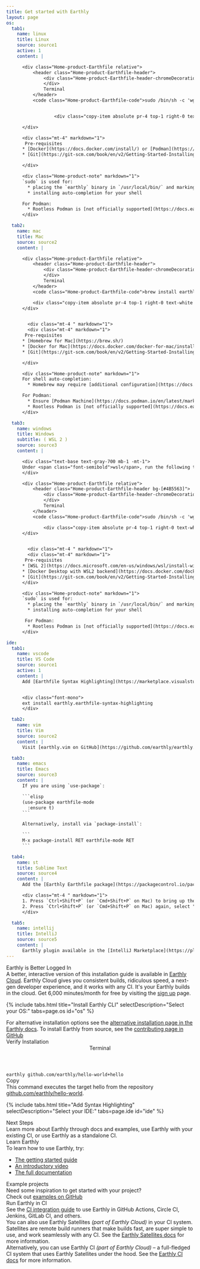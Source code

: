 ```yaml
---
title: Get started with Earthly
layout: page
os:
  tab1:
    name: linux
    title: Linux
    source: source1
    active: 1
    content: |

      <div class="Home-product-Earthfile relative">
          <header class="Home-product-Earthfile-header">
              <div class="Home-product-Earthfile-header-chromeDecoration">
              </div>
              Terminal
          </header>
          <code class="Home-product-Earthfile-code">sudo /bin/sh -c 'wget https://github.com/earthly/earthly/releases/latest/download/earthly-linux-amd64 -O /usr/local/bin/earthly && chmod +x /usr/local/bin/earthly && /usr/local/bin/earthly bootstrap --with-autocomplete'</code>


                  <div class="copy-item absolute pr-4 top-1 right-0 text-white z-10 cursor-pointer" data-clipboard-text="sudo /bin/sh -c 'wget https://github.com/earthly/earthly/releases/latest/download/earthly-linux-amd64 -O /usr/local/bin/earthly && chmod +x /usr/local/bin/earthly && /usr/local/bin/earthly bootstrap --with-autocomplete'" onclick="linuxCopyClick()">Copy</div>

      </div>

      <div class="mt-4" markdown="1">
       Pre-requisites
      * [Docker](https://docs.docker.com/install/) or [Podman](https://github.com/containers/podman/blob/main/docs/tutorials/podman_tutorial.md)
      * [Git](https://git-scm.com/book/en/v2/Getting-Started-Installing-Git)

      </div>

      <div class="Home-product-note" markdown="1">
      `sudo` is used for:
        * placing the `earthly` binary in `/usr/local/bin/` and marking it as executable
        * installing auto-completion for your shell

      For Podman:
        * Rootless Podman is [not officially supported](https://docs.earthly.dev/docs/guides/podman#rootless-podman). Run podman with `sudo`
      </div>

  tab2:
    name: mac
    title: Mac
    source: source2
    content: |

      <div class="Home-product-Earthfile relative"> 
          <header class="Home-product-Earthfile-header">
              <div class="Home-product-Earthfile-header-chromeDecoration">
              </div>
              Terminal
          </header>
          <code class="Home-product-Earthfile-code">brew install earthly && earthly bootstrap</code>

          <div class="copy-item absolute pr-4 top-1 right-0 text-white z-10 cursor-pointer" data-clipboard-text="brew install earthly && earthly bootstrap" onclick="macCopyClick()">Copy</div>
      </div>


        <div class="mt-4 " markdown="1">
        <div class="mt-4" markdown="1">
       Pre-requisites
      * [Homebrew for Mac](https://brew.sh/)
      * [Docker for Mac](https://docs.docker.com/docker-for-mac/install/) or [Podman](https://github.com/containers/podman/blob/main/docs/tutorials/podman_tutorial.md)
      * [Git](https://git-scm.com/book/en/v2/Getting-Started-Installing-Git)

      </div>

      <div class="Home-product-note" markdown="1">
      For shell auto-completion:
        * Homebrew may require [additional configuration](https://docs.brew.sh/Shell-Completion) in your profile

      For Podman:
        * Ensure [Podman Machine](https://docs.podman.io/en/latest/markdown/podman-machine.1.html) is running before running bootstrap
        * Rootless Podman is [not officially supported](https://docs.earthly.dev/docs/guides/podman#rootless-podman). Learn how to [switch to rootful mode](https://docs.podman.io/en/latest/markdown/podman-machine-set.1.html#rootful)
      </div>

  tab3:
    name: windows
    title: Windows
    subtitle: ( WSL 2 )
    source: source3
    content: |

      <div class="text-base text-gray-700 mb-1 -mt-1">
      Under <span class="font-semibold">wsl</span>, run the following to install earthly.
      </div>

      <div class="Home-product-Earthfile relative">
          <header class="Home-product-Earthfile-header bg-[#4B5563]">
              <div class="Home-product-Earthfile-header-chromeDecoration">
              </div>
              Terminal
          </header>
          <code class="Home-product-Earthfile-code">sudo /bin/sh -c 'wget https://github.com/earthly/earthly/releases/latest/download/earthly-linux-amd64 -O /usr/local/bin/earthly && chmod +x /usr/local/bin/earthly && /usr/local/bin/earthly bootstrap  --with-autocomplete'</code>

              <div class="copy-item absolute pr-4 top-1 right-0 text-white z-10 cursor-pointer" data-clipboard-text="sudo /bin/sh -c 'wget https://github.com/earthly/earthly/releases/latest/download/earthly-linux-amd64 -O /usr/local/bin/earthly && chmod +x /usr/local/bin/earthly && /usr/local/bin/earthly bootstrap  --with-autocomplete'" onclick="windowsCopyClick()">Copy</div>
      </div>


        <div class="mt-4 " markdown="1">
        <div class="mt-4" markdown="1">
       Pre-requisites
      * [WSL 2](https://docs.microsoft.com/en-us/windows/wsl/install-win10)
      * [Docker Desktop with WSL2 backend](https://docs.docker.com/docker-for-windows/wsl/) or [Podman with WSL2 backend](https://github.com/containers/podman/blob/main/docs/tutorials/podman-for-windows.md)
      * [Git](https://git-scm.com/book/en/v2/Getting-Started-Installing-Git)
      </div>

      <div class="Home-product-note" markdown="1">
      `sudo` is used for:
        * placing the `earthly` binary in `/usr/local/bin/` and marking it as executable
        * installing auto-completion for your shell

       For Podman:
        * Rootless Podman is [not officially supported](https://docs.earthly.dev/docs/guides/podman#rootless-podman). Run podman with `sudo`
      </div>

ide:
  tab1:
    name: vscode
    title: VS Code
    source: source1
    active: 1
    content: |
      Add [Earthfile Syntax Highlighting](https://marketplace.visualstudio.com/items?itemName=earthly.earthfile-syntax-highlighting) to VS Code.


      <div class="font-mono">
      ext install earthly.earthfile-syntax-highlighting
      </div>

  tab2:
    name: vim
    title: Vim
    source: source2
    content: |
      Visit [earthly.vim on GitHub](https://github.com/earthly/earthly.vim) for details.

  tab3:
    name: emacs
    title: Emacs
    source: source3
    content: |
      If you are using `use-package`:

      ```elisp
      (use-package earthfile-mode
        :ensure t)
      ```

      Alternatively, install via `package-install`:

      ```
      M-x package-install RET earthfile-mode RET
      ```

  tab4:
    name: st
    title: Sublime Text
    source: source4
    content: |
      Add the [Earthly Earthfile package](https://packagecontrol.io/packages/Earthly%20Earthfile) via Package Control:

      <div class="mt-4 " markdown="1">
      1. Press `Ctrl+Shift+P` (or `Cmd+Shift+P` on Mac) to bring up the Command Palette, and select **Install Package control** (if you haven't already installed Package Control).
      2. Press `Ctrl+Shift+P` (or `Cmd+Shift+P` on Mac) again, select "Package Control: Install Package" and select **Earthly Earthfile** to install.
      </div>

  tab5:
    name: intellij
    title: IntelliJ
    source: source5
    content: |
      Earthly plugin available in the [IntelliJ Marketplace](https://plugins.jetbrains.com/plugin/20392-earthly).
---
```


<link rel="stylesheet" href="/assets/css/subpage.css">

<div class="get-started">

<div class="border rounded-xl bg-gray-100 px-6 py-4 mt-6 mb-6">
  <div class="text-3xl pb-4">
      Earthly is Better Logged In
  </div>
  <div>
    A better, interactive version of this installation guide is available in <a href="/earthly-cloud" class="underline font-semibold blue-link">Earthly Cloud</a>. Earthly Cloud gives you consistent builds, ridiculous speed, a next-gen developer experience, and it works with any CI. It's your Earthly builds in the cloud. Get 6,000 minutes/month for free by visiting the <a href="https://cloud.earthly.dev/login" class="underline font-semibold blue-link">sign up</a> page.
  </div>
</div>

{% include tabs.html title="Install Earthly CLI" selectDescription="Select your OS:" tabs=page.os id="os" %}

<div class="text-base max-w-[800px] mt-2 text-gray-600 pl-2 font-normal">
For alternative installation options see the <a class="underline blue-link" href="https://docs.earthly.dev/docs/misc/alt-installation">alternative installation page in the Earthly docs</a>. To install Earthly from source, see the <a class="underline blue-link" href="https://github.com/earthly/earthly/blob/main/CONTRIBUTING.md">contributing page in GitHub</a>
</div>

<div class="border rounded-xl bg-gray-100 px-6 py-4 mt-6 mb-6">
    <div class="text-3xl pb-4">
        Verify Installation
    </div>

<div>
    <div class="Home-product-Earthfile relative">
        <header class="Home-product-Earthfile-header">
            <div class="Home-product-Earthfile-header-chromeDecoration">
            </div>
            Terminal
        </header>
        <code class="Home-product-Earthfile-code">earthly github.com/earthly/hello-world+hello</code>

  <div class="copy-item absolute pr-4 top-1 right-0 text-white z-10 cursor-pointer" data-clipboard-text="earthly github.com/earthly/hello-world+hello" onclick="verifyInstallCopyClick()">Copy</div>
    </div>
 
</div>

<div class="mt-4">
This command executes the target <span class="font-semibold">hello</span> from the repository <a class="underline  blue-link" href="https://github.com/earthly/hello-world">github.com/earthly/hello-world</a>.</div>

</div>

{% include tabs.html title="Add Syntax Highlighting" selectDescription="Select your IDE:" tabs=page.ide id="ide" %}

<div class="border rounded-xl bg-gray-100 px-6 py-4 mt-6 mb-6" markdown="1">

  <div class="text-3xl">
    Next Steps
  </div>

  <div class="text-gray-500 mt-2 text-lg">Learn more about Earthly through docs and examples, use Earthly with your existing CI, or use Earthly as a standalone CI.</div>

 <div class="text-2xl mt-6 border-t pt-4 border-gray-300">Learn Earthly</div>

<div class="mt-2 mb-2">
To learn how to use Earthly, try:
</div>

- <a href="https://docs.earthly.dev/guides/basics" onclick="learnGettingStartedClick()">The getting started guide</a>
- <a href="https://www.youtube.com/watch?v=B7Q7S2lpshw" onclick="learnIntroVideoClick()">An introductory video</a>
- <a href="https://docs.earthly.dev/" onclick="learnDocsClick()">The full documentation</a>

 <div class="text-2xl mt-6 border-t pt-4 border-gray-300">Example projects</div>
 <div class="mt-2">
Need some inspiration to get started with your project?
<div class="mt-2 mb-4">Check out <a class="blue-link underline font-semibold " href="https://github.com/earthly/earthly/tree/main/examples">examples on GitHub</a></div>
</div>
  <div class="text-2xl mt-6 border-t pt-4 border-gray-300">
    Run Earthly in CI
  </div>
  <div class="mt-2">
    See the <a href="https://docs.earthly.dev/guides/ci-integration" class="underline  font-semibold blue-link">CI integration guide</a> to use Earthly in GitHub Actions, Circle CI, Jenkins, GitLab CI, and others.
    <div class="mt-2 mb-4">
    You can also use Earthly Satellites <em>(part of Earthly Cloud)</em> in your CI system. Satellites are remote build runners that make builds fast, are super simple to use, and work seamlessly with any CI. See the <a href="https://docs.earthly.dev/earthly-cloud/satellites#using-satellites-in-ci" class="underline font-semibold blue-link">Earthly Satellites docs</a> for more information.
    </div>
    <div class="mt-2">
    Alternatively, you can use Earthly CI <em>(part of Earthly Cloud)</em> – a full-fledged CI system that uses Earthly Satellites under the hood. See the <a href="https://docs.earthly.dev/earthly-cloud/earthly-ci" class="underline font-semibold blue-link">Earthly CI docs</a> for more information.
    </div>
  </div>
</div>

</div>

<script>
  function linuxCopyClick() {
    analytics.track('get-earthly-linux-copy-click', {
      category: 'Copy Click',
      label: 'get-earthly-linux-copy-click'
    });
  }

  function macCopyClick() {
    analytics.track('get-earthly-mac-copy-click', {
      category: 'Copy Click',
      label: 'get-earthly-mac-copy-click'
    });
  }

  function windowsCopyClick() {
    analytics.track('get-earthly-windows-copy-click', {
      category: 'Copy Click',
      label: 'get-earthly-windows-copy-click'
    });
  }

  function verifyInstallCopyClick() {
    analytics.track('get-earthly-verify-install-copy-click', {
      category: 'Copy Click',
      label: 'get-earthly-verify-install-copy-click'
    });
  }

  function tryEarthlyCIClick() {
    analytics.track('get-earthly-get-started-free-click', {
      category: 'Get Started Free Click',
      label: 'get-earthly-get-started-free-click'
    });
  }

  function learnGettingStartedClick(){
    analytics.track('get-earthly-learn-getting-started-click', {
      category: 'Getting Started Click',
      label: 'get-earthly-learn-getting-started-click'
    });
  }

  function learnIntroVideoClick(){
    analytics.track('get-earthly-learn-intro-video-click', {
      category: 'Intro Video Click',
      label: 'get-earthly-learn-intro-video-click'
    });
  }

  function learnDocsClick(){
    analytics.track('get-earthly-learn-docs-click', {
      category: 'Docs Click',
      label: 'get-earthly-learn-docs-click'
    });
  }
</script>
